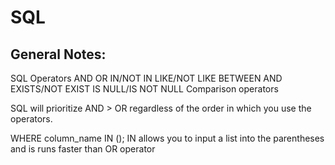 # SQL

## General Notes:

SQL Operators
AND
OR
IN/NOT IN 
LIKE/NOT LIKE
BETWEEN AND
EXISTS/NOT EXIST
IS NULL/IS NOT NULL
Comparison operators


SQL will prioritize AND > OR regardless of the order in which you use the operators.

WHERE column_name IN (); IN allows you to input a list into the parentheses and is runs faster than OR operator


